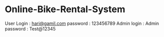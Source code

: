 # Online-Bike-Rental-System
User Login : hari@gamil.com
password : 123456789
Admin login : Admin
password : Test@12345
